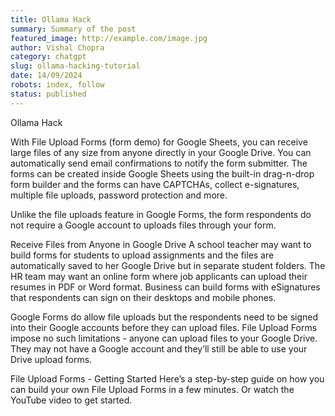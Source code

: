 ```yaml
---
title: Ollama Hack
summary: Summary of the post
featured_image: http://example.com/image.jpg
author: Vishal Chopra
category: chatgpt
slug: ollama-hacking-tutorial
date: 14/09/2024
robots: index, follow
status: published
---
```


Ollama Hack

With File Upload Forms (form demo) for Google Sheets, you can receive large files of any size from anyone directly in your Google Drive. You can automatically send email confirmations to notify the form submitter. The forms can be created inside Google Sheets using the built-in drag-n-drop form builder and the forms can have CAPTCHAs, collect e-signatures, multiple file uploads, password protection and more.


Unlike the file uploads feature in Google Forms, the form respondents do not require a Google account to uploads files through your form.


Receive Files from Anyone in Google Drive
A school teacher may want to build forms for students to upload assignments and the files are automatically saved to her Google Drive but in separate student folders. The HR team may want an online form where job applicants can upload their resumes in PDF or Word format. Business can build forms with eSignatures that respondents can sign on their desktops and mobile phones.


Google Forms do allow file uploads but the respondents need to be signed into their Google accounts before they can upload files. File Upload Forms impose no such limitations - anyone can upload files to your Google Drive. They may not have a Google account and they’ll still be able to use your Drive upload forms.


File Upload Forms - Getting Started
Here’s a step-by-step guide on how you can build your own File Upload Forms in a few minutes. Or watch the YouTube video to get started.